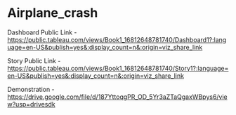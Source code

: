 # Airplane_crash


Dashboard Public Link - https://public.tableau.com/views/Book1_16812648781740/Dashboard1?:language=en-US&publish=yes&:display_count=n&:origin=viz_share_link

Story Public Link - https://public.tableau.com/views/Book1_16812648781740/Story1?:language=en-US&publish=yes&:display_count=n&:origin=viz_share_link

Demonstration -  https://drive.google.com/file/d/187YttoqgPR_OD_5Yr3aZTaQgaxWBpys6/view?usp=drivesdk
